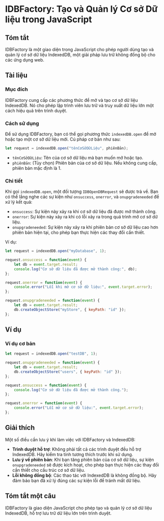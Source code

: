 <!--
Meta Description: # IDBFactory: Tạo và Quản lý Cơ sở Dữ liệu trong JavaScript ## Tóm tắt IDBFactory là một giao diện trong JavaScript cho phép người dùng tạo và quản lý...
Meta Keywords: liệu, indexeddb, event, request, các
-->

# IDBFactory: Tạo và Quản lý Cơ sở Dữ liệu trong JavaScript

## Tóm tắt
IDBFactory là một giao diện trong JavaScript cho phép người dùng tạo và quản lý cơ sở dữ liệu IndexedDB, một giải pháp lưu trữ không đồng bộ cho các ứng dụng web.

## Tài liệu
### Mục đích
IDBFactory cung cấp các phương thức để mở và tạo cơ sở dữ liệu IndexedDB. Nó cho phép lập trình viên lưu trữ và truy xuất dữ liệu lớn một cách hiệu quả trên trình duyệt.

### Cách sử dụng
Để sử dụng IDBFactory, bạn có thể gọi phương thức `indexedDB.open` để mở hoặc tạo một cơ sở dữ liệu mới. Cú pháp cơ bản như sau:

```javascript
let request = indexedDB.open("tênCơSởDữLiệu", phiênBản);
```

- `tênCơSởDữLiệu`: Tên của cơ sở dữ liệu mà bạn muốn mở hoặc tạo.
- `phiênBản`: (Tùy chọn) Phiên bản của cơ sở dữ liệu. Nếu không cung cấp, phiên bản mặc định là 1.

### Chi tiết
Khi gọi `indexedDB.open`, một đối tượng `IDBOpenDBRequest` sẽ được trả về. Bạn có thể lắng nghe các sự kiện như `onsuccess`, `onerror`, và `onupgradeneeded` để xử lý kết quả:

- `onsuccess`: Sự kiện này xảy ra khi cơ sở dữ liệu đã được mở thành công.
- `onerror`: Sự kiện này xảy ra khi có lỗi xảy ra trong quá trình mở cơ sở dữ liệu.
- `onupgradeneeded`: Sự kiện này xảy ra khi phiên bản cơ sở dữ liệu cao hơn phiên bản hiện tại, cho phép bạn thực hiện các thay đổi cần thiết.

Ví dụ:

```javascript
let request = indexedDB.open("myDatabase", 1);

request.onsuccess = function(event) {
    let db = event.target.result;
    console.log("Cơ sở dữ liệu đã được mở thành công:", db);
};

request.onerror = function(event) {
    console.error("Lỗi khi mở cơ sở dữ liệu:", event.target.error);
};

request.onupgradeneeded = function(event) {
    let db = event.target.result;
    db.createObjectStore("myStore", { keyPath: "id" });
};
```

## Ví dụ
### Ví dụ cơ bản
```javascript
let request = indexedDB.open("testDB", 1);

request.onupgradeneeded = function(event) {
    let db = event.target.result;
    db.createObjectStore("users", { keyPath: "id" });
};

request.onsuccess = function(event) {
    console.log("Cơ sở dữ liệu đã được mở thành công.");
};

request.onerror = function(event) {
    console.error("Lỗi mở cơ sở dữ liệu:", event.target.error);
};
```

## Giải thích
Một số điều cần lưu ý khi làm việc với IDBFactory và IndexedDB:

- **Trình duyệt hỗ trợ**: Không phải tất cả các trình duyệt đều hỗ trợ IndexedDB. Hãy kiểm tra tính tương thích trước khi sử dụng.
- **Lưu ý về phiên bản**: Khi bạn tăng phiên bản của cơ sở dữ liệu, sự kiện `onupgradeneeded` sẽ được kích hoạt, cho phép bạn thực hiện các thay đổi cần thiết cho cấu trúc cơ sở dữ liệu.
- **Lỗi không đồng bộ**: Các thao tác với IndexedDB là không đồng bộ. Hãy đảm bảo bạn đã xử lý đúng các sự kiện lỗi để tránh mất dữ liệu.

## Tóm tắt một câu
IDBFactory là giao diện JavaScript cho phép tạo và quản lý cơ sở dữ liệu IndexedDB, hỗ trợ lưu trữ dữ liệu lớn trên trình duyệt.